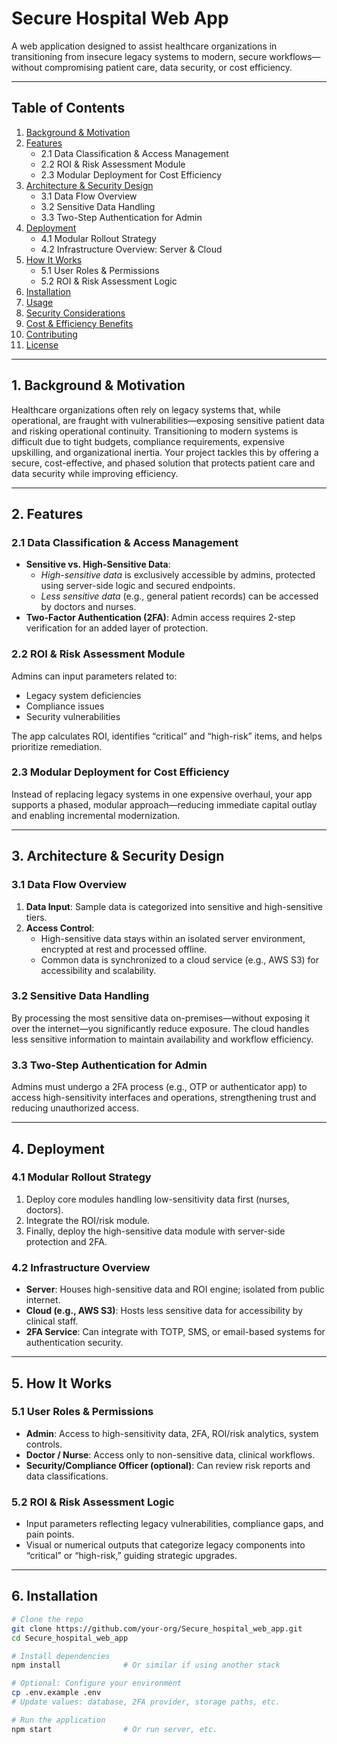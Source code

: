 
# Secure Hospital Web App

A web application designed to assist healthcare organizations in transitioning from insecure legacy systems to modern, secure workflows—without compromising patient care, data security, or cost efficiency.

---

## Table of Contents

1. [Background & Motivation](#background--motivation)  
2. [Features](#features)  
   - 2.1 Data Classification & Access Management  
   - 2.2 ROI & Risk Assessment Module  
   - 2.3 Modular Deployment for Cost Efficiency  
3. [Architecture & Security Design](#architecture--security-design)  
   - 3.1 Data Flow Overview  
   - 3.2 Sensitive Data Handling  
   - 3.3 Two-Step Authentication for Admin  
4. [Deployment](#deployment)  
   - 4.1 Modular Rollout Strategy  
   - 4.2 Infrastructure Overview: Server & Cloud  
5. [How It Works](#how-it-works)  
   - 5.1 User Roles & Permissions  
   - 5.2 ROI & Risk Assessment Logic  
6. [Installation](#installation)  
7. [Usage](#usage)  
8. [Security Considerations](#security-considerations)  
9. [Cost & Efficiency Benefits](#cost--efficiency-benefits)  
10. [Contributing](#contributing)  
11. [License](#license)  

---

## 1. Background & Motivation

Healthcare organizations often rely on legacy systems that, while operational, are fraught with vulnerabilities—exposing sensitive patient data and risking operational continuity. Transitioning to modern systems is difficult due to tight budgets, compliance requirements, expensive upskilling, and organizational inertia. Your project tackles this by offering a secure, cost-effective, and phased solution that protects patient care and data security while improving efficiency.

---

## 2. Features

### 2.1 Data Classification & Access Management  
- **Sensitive vs. High-Sensitive Data**:  
  - *High-sensitive data* is exclusively accessible by admins, protected using server-side logic and secured endpoints.  
  - *Less sensitive data* (e.g., general patient records) can be accessed by doctors and nurses.  
- **Two-Factor Authentication (2FA)**: Admin access requires 2-step verification for an added layer of protection.

### 2.2 ROI & Risk Assessment Module  
Admins can input parameters related to:
- Legacy system deficiencies  
- Compliance issues  
- Security vulnerabilities  

The app calculates ROI, identifies “critical” and “high-risk” items, and helps prioritize remediation.

### 2.3 Modular Deployment for Cost Efficiency  
Instead of replacing legacy systems in one expensive overhaul, your app supports a phased, modular approach—reducing immediate capital outlay and enabling incremental modernization.

---

## 3. Architecture & Security Design

### 3.1 Data Flow Overview  
1. **Data Input**: Sample data is categorized into sensitive and high-sensitive tiers.  
2. **Access Control**:  
   - High-sensitive data stays within an isolated server environment, encrypted at rest and processed offline.  
   - Common data is synchronized to a cloud service (e.g., AWS S3) for accessibility and scalability.

### 3.2 Sensitive Data Handling  
By processing the most sensitive data on-premises—without exposing it over the internet—you significantly reduce exposure. The cloud handles less sensitive information to maintain availability and workflow efficiency.

### 3.3 Two-Step Authentication for Admin  
Admins must undergo a 2FA process (e.g., OTP or authenticator app) to access high-sensitivity interfaces and operations, strengthening trust and reducing unauthorized access.

---

## 4. Deployment

### 4.1 Modular Rollout Strategy  
1. Deploy core modules handling low-sensitivity data first (nurses, doctors).  
2. Integrate the ROI/risk module.  
3. Finally, deploy the high-sensitive data module with server-side protection and 2FA.

### 4.2 Infrastructure Overview  
- **Server**: Houses high-sensitive data and ROI engine; isolated from public internet.  
- **Cloud (e.g., AWS S3)**: Hosts less sensitive data for accessibility by clinical staff.  
- **2FA Service**: Can integrate with TOTP, SMS, or email-based systems for authentication security.

---

## 5. How It Works

### 5.1 User Roles & Permissions  
- **Admin**: Access to high-sensitivity data, 2FA, ROI/risk analytics, system controls.  
- **Doctor / Nurse**: Access only to non-sensitive data, clinical workflows.  
- **Security/Compliance Officer (optional)**: Can review risk reports and data classifications.

### 5.2 ROI & Risk Assessment Logic  
- Input parameters reflecting legacy vulnerabilities, compliance gaps, and pain points.  
- Visual or numerical outputs that categorize legacy components into “critical” or “high-risk,” guiding strategic upgrades.

---

## 6. Installation

```bash
# Clone the repo
git clone https://github.com/your-org/Secure_hospital_web_app.git
cd Secure_hospital_web_app

# Install dependencies
npm install              # Or similar if using another stack

# Optional: Configure your environment
cp .env.example .env
# Update values: database, 2FA provider, storage paths, etc.

# Run the application
npm start                # Or run server, etc.
